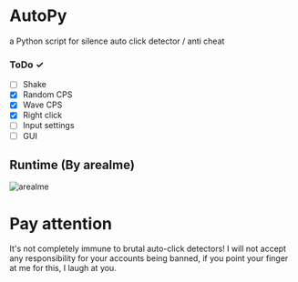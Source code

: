 # AutoPy
a Python script for silence auto click detector / anti cheat
### ToDo ✓
- [ ] Shake
- [X] Random CPS
- [X] Wave CPS
- [X] Right click
- [ ] Input settings
- [ ] GUI
## Runtime (By arealme)
![arealme](https://github.com/SmaamX/AutoPy/assets/90418723/bd3544dd-2077-4e92-883a-34d8edea943c)
# Pay attention
It's not completely immune to brutal auto-click detectors!
I will not accept any responsibility for your accounts being banned, if you point your finger at me for this, I laugh at you.

